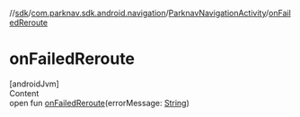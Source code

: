 //[sdk](../../../index.md)/[com.parknav.sdk.android.navigation](../index.md)/[ParknavNavigationActivity](index.md)/[onFailedReroute](on-failed-reroute.md)



# onFailedReroute  
[androidJvm]  
Content  
open fun [onFailedReroute](on-failed-reroute.md)(errorMessage: [String](https://developer.android.com/reference/kotlin/java/lang/String.html))  



